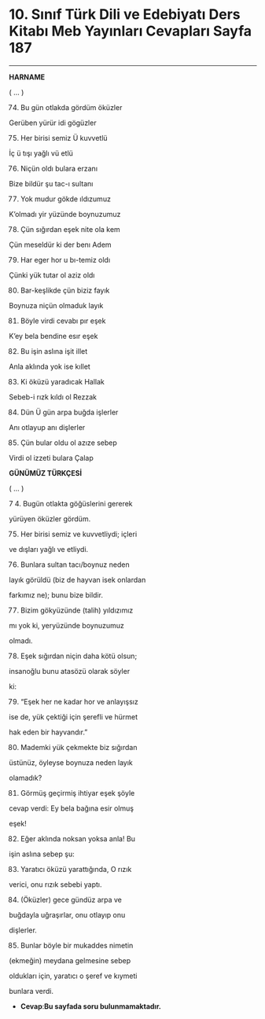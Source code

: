 # 10. Sınıf Türk Dili ve Edebiyatı Ders Kitabı Meb Yayınları Cevapları Sayfa 187

---

**HARNAME**

 ( … )

 74. Bu gün otlakda gördüm öküzler

 Gerüben yürür idi gögüzler

 75. Her birisi semiz Ü kuvvetlü

 İç ü tışı yağlı vü etlü

 76. Niçün oldı bulara erzanı

 Bize bildür şu tac-ı sultanı

 77. Yok mudur gökde ıldızumuz

 K’olmadı yir yüzünde boynuzumuz

 78. Çün sığırdan eşek nite ola kem

 Çün meseldür ki der benı Adem

 79. Har eger hor u bı-temiz oldı

 Çünki yük tutar ol aziz oldı

 80. Bar-keşlikde çün biziz fayık

 Boynuza niçün olmaduk layık

 81. Böyle virdi cevabı pır eşek

 K’ey bela bendine esır eşek

 82. Bu işin aslına işit illet

 Anla aklında yok ise kıllet

 83. Ki öküzü yaradıcak Hallak

 Sebeb-i rızk kıldı ol Rezzak

 84. Dün Ü gün arpa buğda işlerler

 Anı otlayup anı dişlerler

 85. Çün bular oldu ol azıze sebep

 Virdi ol izzeti bulara Çalap

**GÜNÜMÜZ TÜRKÇESİ**

 ( … )

 7 4. Bugün otlakta göğüslerini gererek

 yürüyen öküzler gördüm.

 75. Her birisi semiz ve kuvvetliydi; içleri

 ve dışları yağlı ve etliydi.

 76. Bunlara sultan tacı/boynuz neden

 layık görüldü (biz de hayvan isek onlardan

 farkımız ne); bunu bize bildir.

 77. Bizim gökyüzünde (talih) yıldızımız

 mı yok ki, yeryüzünde boynuzumuz

 olmadı.

 78. Eşek sığırdan niçin daha kötü olsun;

 insanoğlu bunu atasözü olarak söyler

 ki:

 79. “Eşek her ne kadar hor ve anlayışsız

 ise de, yük çektiği için şerefli ve hürmet

 hak eden bir hayvandır.”

 80. Mademki yük çekmekte biz sığırdan

 üstünüz, öyleyse boynuza neden layık

 olamadık?

 81. Görmüş geçirmiş ihtiyar eşek şöyle

 cevap verdi: Ey bela bağına esir olmuş

 eşek!

 82. Eğer aklında noksan yoksa anla! Bu

 işin aslına sebep şu:

 83. Yaratıcı öküzü yarattığında, O rızık

 verici, onu rızık sebebi yaptı.

 84. (Öküzler) gece gündüz arpa ve

 buğdayla uğraşırlar, onu otlayıp onu

 dişlerler.

 85. Bunlar böyle bir mukaddes nimetin

 (ekmeğin) meydana gelmesine sebep

 oldukları için, yaratıcı o şeref ve kıymeti

 bunlara verdi.

-   **Cevap**:**Bu sayfada soru bulunmamaktadır.**
